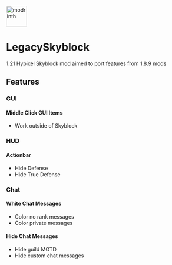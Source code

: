 <a href="https://modrinth.com/project/legacyskyblock" target="_blank" rel="nofollow">
  <img alt="modrinth" height="56" src="https://cdn.jsdelivr.net/npm/@intergrav/devins-badges@3/assets/cozy/available/modrinth_vector.svg">
</a>

# LegacySkyblock

1.21 Hypixel Skyblock mod aimed to port features from 1.8.9 mods

## Features

### GUI

#### Middle Click GUI Items

- Work outside of Skyblock

### HUD

#### Actionbar

- Hide Defense
- Hide True Defense

### Chat

#### White Chat Messages

- Color no rank messages
- Color private messages

#### Hide Chat Messages

- Hide guild MOTD
- Hide custom chat messages
